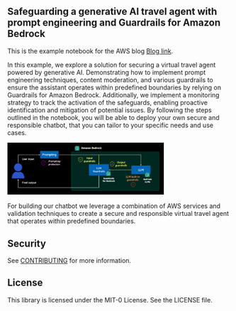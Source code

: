 ## Safeguarding a generative AI travel agent with prompt engineering and Guardrails for Amazon Bedrock

This is the example notebook for the AWS blog [Blog link]().

In this example, we explore a solution for securing a virtual travel agent powered by generative AI. Demonstrating how to implement prompt engineering techniques, content moderation, and various guardrails to ensure the assistant operates within predefined boundaries by relying on Guardrails for Amazon Bedrock. Additionally, we implement a monitoring strategy to track the activation of the safeguards, enabling proactive identification and mitigation of potential issues. By following the steps outlined in the notebook, you will be able to deploy your own secure and responsible chatbot, that you can tailor to your specific needs and use cases.

<img src="./flow.png" alt="Safeguard flow" width="70%">

For building our chatbot we leverage a combination of AWS services and validation techniques to create a secure and responsible virtual travel agent that operates within predefined boundaries.

## Security

See [CONTRIBUTING](CONTRIBUTING.md#security-issue-notifications) for more information.

## License

This library is licensed under the MIT-0 License. See the LICENSE file.

